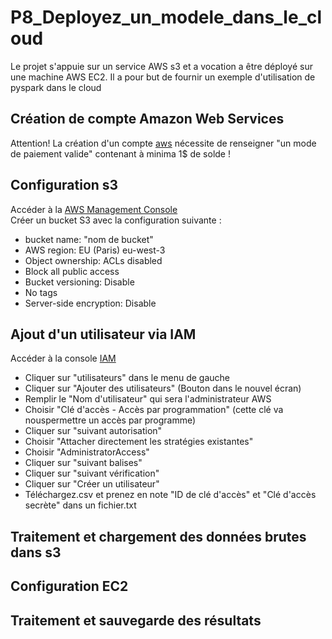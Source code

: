 # P8_Deployez_un_modele_dans_le_cloud
Le projet s'appuie sur un service AWS s3 et a vocation a être déployé sur une machine AWS EC2.
Il a pour but de fournir un exemple d'utilisation de pyspark dans le cloud
## Création de compte Amazon Web Services
Attention! La création d'un compte [aws](https://aws.amazon.com/fr/premiumsupport/knowledge-center/create-and-activate-aws-account/) nécessite de renseigner "un mode de paiement valide" contenant à minima 1$ de solde ! 
## Configuration s3
Accéder à la [AWS Management Console](https://s3.console.aws.amazon.com/s3/get-started?region=eu-west-3&region=eu-west-3)<br>
Créer un bucket S3 avec la configuration suivante :<br>
- bucket name: "nom de bucket" <br>
- AWS region: EU (Paris) eu-west-3 <br>
- Object ownership: ACLs disabled <br>
- Block all public access <br>
- Bucket versioning: Disable <br>
- No tags <br>
- Server-side encryption: Disable <br>
## Ajout d'un utilisateur via IAM
Accéder à la console [IAM](https://us-east-1.console.aws.amazon.com/iamv2/home?region=us-east-1&skipRegion=true#/home)
- Cliquer sur "utilisateurs" dans le menu de gauche
- Cliquer sur "Ajouter des utilisateurs" (Bouton dans le nouvel écran)
- Remplir le "Nom d'utilisateur" qui sera l'administrateur AWS
- Choisir "Clé d'accès - Accès par programmation" (cette clé va nouspermettre un accès par programme)
- Cliquer sur "suivant autorisation"
- Choisir "Attacher directement les stratégies existantes"
- Choisir "AdministratorAccess"
- Cliquer sur "suivant balises"
- Cliquer sur "suivant vérification"
- Cliquer sur "Créer un utilisateur"
- Téléchargez.csv et prenez en note "ID de clé d'accès" et "Clé d'accès secrète" dans un fichier.txt
## Traitement et chargement des données brutes dans s3
## Configuration EC2
## Traitement et sauvegarde des résultats
